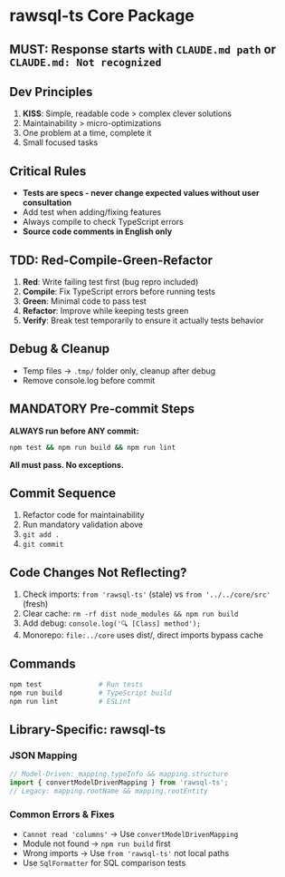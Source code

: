 # rawsql-ts Core Package

## MUST: Response starts with `CLAUDE.md path` or `CLAUDE.md: Not recognized`

## Dev Principles
1. **KISS**: Simple, readable code > complex clever solutions
2. Maintainability > micro-optimizations  
3. One problem at a time, complete it
4. Small focused tasks

## Critical Rules
- **Tests are specs - never change expected values without user consultation**
- Add test when adding/fixing features
- Always compile to check TypeScript errors
- **Source code comments in English only**

## TDD: Red-Compile-Green-Refactor
1. **Red**: Write failing test first (bug repro included)
2. **Compile**: Fix TypeScript errors before running tests
3. **Green**: Minimal code to pass test
4. **Refactor**: Improve while keeping tests green
5. **Verify**: Break test temporarily to ensure it actually tests behavior

## Debug & Cleanup
- Temp files → `.tmp/` folder only, cleanup after debug
- Remove console.log before commit

## MANDATORY Pre-commit Steps
**ALWAYS run before ANY commit:**
```bash
npm test && npm run build && npm run lint
```
**All must pass. No exceptions.**

## Commit Sequence
1. Refactor code for maintainability
2. Run mandatory validation above
3. `git add .`
4. `git commit`

## Code Changes Not Reflecting?
1. Check imports: `from 'rawsql-ts'` (stale) vs `from '../../core/src'` (fresh)
2. Clear cache: `rm -rf dist node_modules && npm run build`
3. Add debug: `console.log('🔍 [Class] method');`
4. Monorepo: `file:../core` uses dist/, direct imports bypass cache

## Commands
```bash
npm test              # Run tests  
npm run build         # TypeScript build
npm run lint          # ESLint
```

## Library-Specific: rawsql-ts

### JSON Mapping
```typescript
// Model-Driven: mapping.typeInfo && mapping.structure
import { convertModelDrivenMapping } from 'rawsql-ts';
// Legacy: mapping.rootName && mapping.rootEntity
```

### Common Errors & Fixes
- `Cannot read 'columns'` → Use `convertModelDrivenMapping`
- Module not found → `npm run build` first
- Wrong imports → Use `from 'rawsql-ts'` not local paths
- Use `SqlFormatter` for SQL comparison tests